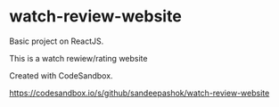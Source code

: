# watch-review-website

Basic project on ReactJS.

This is a watch rewiew/rating website

Created with CodeSandbox.

https://codesandbox.io/s/github/sandeepashok/watch-review-website



